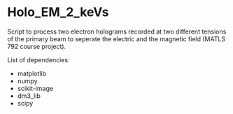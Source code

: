 # Holo_EM_2_keVs

Script to process two electron holograms recorded at two different tensions of the primary beam to seperate the electric and the magnetic field (MATLS 792 course project).

List of dependencies:
- matplotlib
- numpy
- scikit-image
- dm3_lib
- scipy
